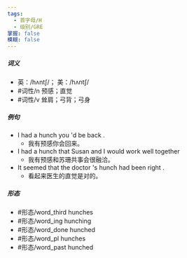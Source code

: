 ```yaml
---
tags:
  - 首字母/H
  - 级别/GRE
掌握: false
模糊: false
---
```

##### 词义
- 英：/hʌntʃ/； 美：/hʌntʃ/
- #词性/n  预感；直觉
- #词性/v  耸肩；弓背；弓身
##### 例句
- I had a hunch you 'd be back .
	- 我有预感你会回来。
- I had a hunch that Susan and I would work well together
	- 我有预感和苏珊共事会很融洽。
- It seemed that the doctor 's hunch had been right .
	- 看起来医生的直觉是对的。
##### 形态
- #形态/word_third hunches
- #形态/word_ing hunching
- #形态/word_done hunched
- #形态/word_pl hunches
- #形态/word_past hunched
